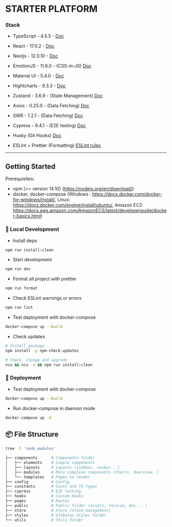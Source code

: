 # STARTER PLATFORM

### Stack

- TypeScript - 4.5.5 - [Doc](https://www.typescriptlang.org/docs/)

- React - 17.0.2 - [Doc](https://fr.reactjs.org/)

- Nextjs - 12.0.10 - [Doc](https://nextjs.org/)

- EmotionJS - 11.6.0 - (CSS-in-JS) [Doc](https://emotion.sh/docs/introduction)

- Material UI - 5.4.0 - [Doc](https://material-ui.com/)

- Hightcharts - 9.3.3 - [Doc](https://www.highcharts.com/docs/index)

- Zustand - 3.6.9 - (State Management) [Doc](https://github.com/pmndrs/zustand)

- Axios - 0.25.0 - (Data Fetching) [Doc](https://axios-http.com/docs/intro)

- SWR - 1.2.1 - (Data Fetching) [Doc](https://swr.vercel.app/)

- Cypress - 9.4.1 - (E2E testing) [Doc](https://docs.cypress.io/examples/examples/recipes)

- Husky (Git Hooks) [Doc](https://typicode.github.io/husky/#/)

- ESLint + Prettier (Formatting) [ESLint rules](https://eslint.org/docs/rules/)

---

## Getting Started

Prerequisites:

- npm (>= version 14.10) (https://nodejs.org/en/download/)
- docker, docker-compose (Windows : https://docs.docker.com/docker-for-windows/install/, Linux: https://docs.docker.com/engine/install/ubuntu/, Amazon EC2: https://docs.aws.amazon.com/AmazonECS/latest/developerguide/docker-basics.html)

### 🏡 Local Development

- Install deps

```bash
npm run install:clean
```

- Start development

```bash
npm run dev
```

- Format all project with prettier

```bash
npm run format
```

- Check ESLint warnings or errors

```bash
npm run lint
```

- Test deployment with docker-compose

```bash
docker-compose up --build
```

- Check updates

```bash
# Install package
npm install -g npm-check-updates

# Check, change and upgrade
ncu && ncu -u && npm run install:clean
```

### 🚀 Deployment

- Test deployment with docker-compose

```bash
docker-compose up --build
```

- Run docker-compose in daemon mode

```bash
docker-compose up -d
```

## 📦️ File Structure

```bash
tree -I 'node_modules'

├── components      # Components folder
│   ├── elements    # Simple components
│   ├── layouts     # Layouts (sidebar, navbar...)
│   ├── modules     # More complexe components (Charts, Overview..)
│   └── templates   # Pages to render
├── config          # Config
├── constants       # Const and TS types
├── cypress         # E2E testing
├── hooks           # Custom Hooks
├── pages           # Routes
├── public          # Public folder (assets, favicon, doc ...)
├── store           # Store (state management)
├── styles          # Globales Styles folder
└── utils           # Utils folder
```
